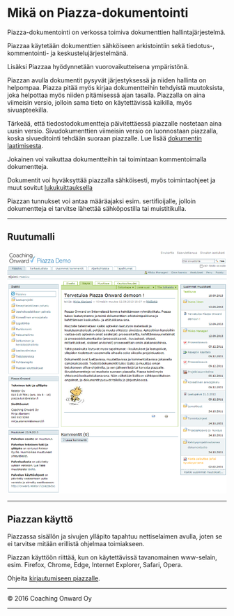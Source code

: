 # Mikä on Piazza-dokumentointi

Piazza-dokumentointi on verkossa toimiva dokumenttien hallintajärjestelmä.

Piazzaa käytetään dokumenttien sähköiseen arkistointiin sekä tiedotus-, kommentointi- ja keskustelujärjestelmänä.

Lisäksi Piazzaa hyödynnetään vuorovaikutteisena ympäristönä.

Piazzan avulla dokumentit pysyvät järjestyksessä ja niiden hallinta on helpompaa. Piazza pitää myös kirjaa dokumentteihin tehdyistä muutoksista, joka helpottaa myös niiden pitämisessä ajan tasalla. Piazzalla on aina viimeisin versio, jolloin sama tieto on käytettävissä kaikilla, myös sivuapteekilla. 

Tärkeää, että tiedostodokumentteja päivitettäessä piazzalle nostetaan aina uusin versio.
Sivudokumenttien  viimeisin versio on luonnostaan piazzalla, koska sivueditointi tehdään suoraan piazzalle.
Lue lisää [dokumentin laatimisesta](dokumentin_tekeminen.md).

Jokainen voi vaikuttaa dokumentteihin tai toimintaan kommentoimalla dokumentteja.

Dokumentit voi hyväksyttää piazzalla sähköisesti, myös toimintaohjeet ja muut sovitut [lukukuittauksella](toimintaohjeet/#toimintaohjeiden-kuittaaminen)

Piazzan tunnukset voi antaa määräajaksi esim. sertifioijalle, jolloin dokumentteja ei tarvitse lähettää sähköpostilla tai muistitikulla.

----

## Ruutumalli

![Image](kuvat/kuva-110.png)

----

## Piazzan käyttö

Piazzassa sisällön ja sivujen ylläpito tapahtuu nettiselaimen avulla, joten se ei tarvitse mitään erillistä ohjelmaa toimiakseen.

Piazzan käyttöön riittää, kun on käytettävissä tavanomainen www-selain, esim. Firefox, Chrome, Edge, Internet Explorer, Safari, Opera.

Ohjeita [kirjautumiseen piazzalle](kirjautuminen).

----

© 2016 Coaching Onward Oy

----

